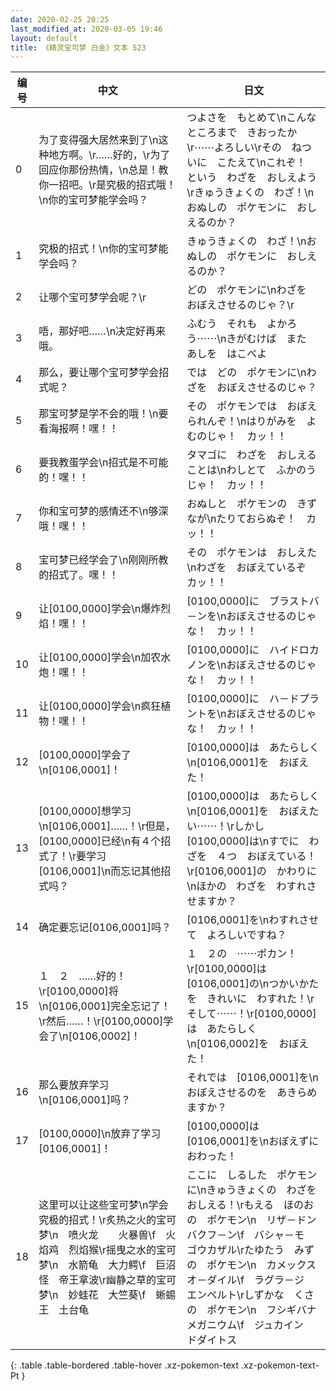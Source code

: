 ```yaml
---
date: 2020-02-25 20:25
last_modified_at: 2020-03-05 19:46
layout: default
title: 《精灵宝可梦 白金》文本 523
---
```

| 编号 | 中文 | 日文 |
| ---- | ---- | ---- |
| 0 | 为了变得强大居然来到了\n这种地方啊。\r……好的，\r为了回应你那份热情，\n总是！教你一招吧。\r是究极的招式哦！\n你的宝可梦能学会吗？ | つよさを　もとめて\nこんなところまで　きおったか\r⋯⋯よろしい\rその　ねついに　こたえて\nこれぞ！　という　わざを　おしえよう\rきゅうきょくの　わざ！\nおぬしの　ポケモンに　おしえるのか？ |
| 1 | 究极的招式！\n你的宝可梦能学会吗？ | きゅうきょくの　わざ！\nおぬしの　ポケモンに　おしえるのか？ |
| 2 | 让哪个宝可梦学会呢？\r | どの　ポケモンに\nわざを　おぼえさせるのじゃ？\r |
| 3 | 唔，那好吧……\n决定好再来哦。 | ふむう　それも　よかろう⋯⋯\nきがむけば　また　あしを　はこべよ |
| 4 | 那么，要让哪个宝可梦学会招式呢？ | では　どの　ポケモンに\nわざを　おぼえさせるのじゃ？ |
| 5 | 那宝可梦是学不会的哦！\n要看海报啊！嘿！！ | その　ポケモンでは　おぼえられんぞ！\nはりがみを　よむのじゃ！　カッ！！ |
| 6 | 要我教蛋学会\n招式是不可能的！嘿！！ | タマゴに　わざを　おしえることは\nわしとて　ふかのうじゃ！　カッ！！ |
| 7 | 你和宝可梦的感情还不\n够深哦！嘿！！ | おぬしと　ポケモンの　きずなが\nたりておらぬぞ！　カッ！！ |
| 8 | 宝可梦已经学会了\n刚刚所教的招式了。嘿！！ | その　ポケモンは　おしえた\nわざを　おぼえているぞ　カッ！！ |
| 9 | 让[0100,0000]学会\n爆炸烈焰！嘿！！ | [0100,0000]に　ブラストバ－ンを\nおぼえさせるのじゃな！　カッ！！ |
| 10 | 让[0100,0000]学会\n加农水炮！嘿！！ | [0100,0000]に　ハイドロカノンを\nおぼえさせるのじゃな！　カッ！！ |
| 11 | 让[0100,0000]学会\n疯狂植物！嘿！！ | [0100,0000]に　ハ－ドプラントを\nおぼえさせるのじゃな！　カッ！！ |
| 12 | [0100,0000]学会了\n[0106,0001]！ | [0100,0000]は　あたらしく\n[0106,0001]を　おぼえた！ |
| 13 | [0100,0000]想学习\n[0106,0001]……！\r但是，[0100,0000]已经\n有４个招式了！\r要学习[0106,0001]\n而忘记其他招式吗？ | [0100,0000]は　あたらしく\n[0106,0001]を　おぼえたい⋯⋯！\rしかし　[0100,0000]は\nすでに　わざを　４つ　おぼえている！\r[0106,0001]の　かわりに\nほかの　わざを　わすれさせますか？ |
| 14 | 确定要忘记[0106,0001]吗？ | [0106,0001]を\nわすれさせて　よろしいですね？ |
| 15 | １　２　……好的！\r[0100,0000]将\n[0106,0001]完全忘记了！\r然后……！\r[0100,0000]学会了\n[0106,0002]！ | １　２の　⋯⋯ポカン！\r[0100,0000]は　[0106,0001]の\nつかいかたを　きれいに　わすれた！\rそして⋯⋯！\r[0100,0000]は　あたらしく\n[0106,0002]を　おぼえた！ |
| 16 | 那么要放弃学习\n[0106,0001]吗？ | それでは　[0106,0001]を\nおぼえさせるのを　あきらめますか？ |
| 17 | [0100,0000]\n放弃了学习[0106,0001]！ | [0100,0000]は　[0106,0001]を\nおぼえずに　おわった！ |
| 18 | 这里可以让这些宝可梦\n学会究极的招式！\r炙热之火的宝可梦\n　喷火龙　　火暴兽\f　火焰鸡　烈焰猴\r摇曳之水的宝可梦\n　水箭龟　大力鳄\f　巨沼怪　帝王拿波\r幽静之草的宝可梦\n　妙蛙花　大竺葵\f　蜥蜴王　土台龟 | ここに　しるした　ポケモンに\nきゅうきょくの　わざを　おしえる！\rもえる　ほのおの　ポケモン\n　リザ－ドン　バクフ－ン\f　バシャ－モ　ゴウカザル\rたゆたう　みずの　ポケモン\n　カメックス　オ－ダイル\f　ラグラ－ジ　エンペルト\rしずかな　くさの　ポケモン\n　フシギバナ　メガニウム\f　ジュカイン　ドダイトス |
{: .table .table-bordered .table-hover .xz-pokemon-text .xz-pokemon-text-Pt }